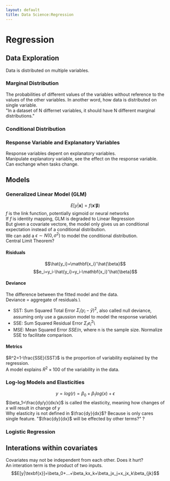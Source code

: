 ```yaml
---
layout: default
title: Data Science:Regression
---
```

# Regression
## Data Exploration
Data is distributed on multiple variables.
### Marginal Distribution
The probabilities of different values of the variables without reference to the values of the other variables. In another word, how data is distributed on single variable.\
"In a dataset of N differnet variables, it should have N different marginal distributions."
### Conditional Distribution
### Response Variable and Explanatory Variables
Response variables depent on explanatory variables.\
Manipulate explanatory variable, see the effect on the response variable.\
Can exchange when tasks change.
## Models
### Generalized Linear Model (GLM)
$$E[y|\mathbf{x}]=f(\mathbf{x}'\mathbf{\beta})$$
$f$ is the link function, potentially sigmoid or neural networks \
If $f$ is identity mapping, GLM is degraded to Linear Regression \
But given a covariate vectore, the model only gives us an conditional expectation instead of a conditional distribution.\
We can add a $\epsilon\sim N(0, \sigma^2)$ to model the conditional distribution.\
Central Limit Theorem?
#### Risiduals
$$\hat{y_i}=\mathbf{x_i}'\hat{\beta}$$
$$e_i=y_i-\hat{y_i}=y_i-\mathbf{x_i}'\hat{\beta}$$
#### Deviance
The difference between the fitted model and the data.\
Deviance = aggregate of residuals.\
- SST: Sum Squared Total Error $\Sigma_i{(y_i-\bar{y})^2}$, also called null deviance, assuming only use a gaussion model to model the response variable\
- SSE: Sum Squared Residual Error $\Sigma_i{e_i^2}$\
- MSE: Mean Squared Error $SSE/n$, where n is the sample size. Normalize SSE to facilitate comparison.
#### Metrics
$R^2=1-\frac{SSE}{SST}$ is the proportion of variability explained by the regression.\
A model explains $R^2\times100%$ of the variability in the data.


### Log-log Models and Elasticities
$$y=log(r)=\beta_0+\beta_1log(x)+\epsilon$$
$\beta_1=\frac{dy/y}{dx/x}$ is called the elasticity, meaning how changes of $x$ will result in change of $y$\
Why elasticity is not defined in $\frac{dy}{dx}$? Because is only cares single feature. "$\frac{dy}{dx}$ will be effected by other terms?" ?
### Logistic Regression 
## Interations within covariates
Covariates may not be independent from each other. Does it hurt?\
An interation term is the product of two inputs.
$$E[y|\texbf{x}]=\beta_0+...+\beta_kx_k+\beta_jx_j+x_jx_k\beta_{jk}$$
